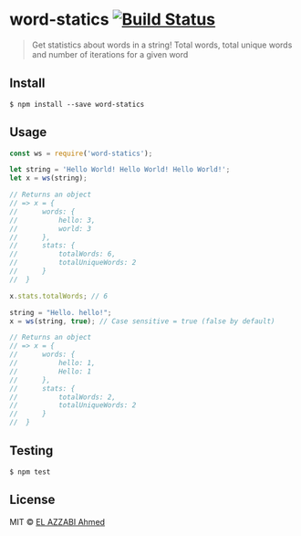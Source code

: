 # word-statics [![Build Status](https://travis-ci.org/elazzabi/word-statics.svg?branch=master)](https://travis-ci.org/elazzabi/word-statics)

> Get statistics about words in a string! Total words, total unique words and number of iterations for a given word

## Install

```
$ npm install --save word-statics
```

## Usage

```js
const ws = require('word-statics');

let string = 'Hello World! Hello World! Hello World!';
let x = ws(string);

// Returns an object
// => x = {
//		words: {
//			hello: 3,
//			world: 3
//		},
//		stats: {
//			totalWords: 6,
//			totalUniqueWords: 2
//		}
//	}

x.stats.totalWords; // 6

string = "Hello. hello!";
x = ws(string, true); // Case sensitive = true (false by default)

// Returns an object
// => x = {
//		words: {
//			hello: 1,
//			Hello: 1
//		},
//		stats: {
//			totalWords: 2,
//			totalUniqueWords: 2
//		}
//	}

```

## Testing

```
$ npm test
```

## License

MIT © [EL AZZABI Ahmed](http://elazzabi.com)
